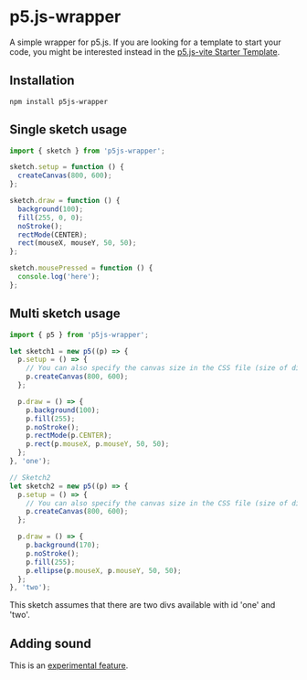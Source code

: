 # p5.js-wrapper

A simple wrapper for p5.js.
If you are looking for a template to start your code, you might be interested instead in the [p5.js-vite Starter Template](https://github.com/makinteract/p5js-vite).

## Installation

`npm install p5js-wrapper`

## Single sketch usage

```js
import { sketch } from 'p5js-wrapper';

sketch.setup = function () {
  createCanvas(800, 600);
};

sketch.draw = function () {
  background(100);
  fill(255, 0, 0);
  noStroke();
  rectMode(CENTER);
  rect(mouseX, mouseY, 50, 50);
};

sketch.mousePressed = function () {
  console.log('here');
};
```

## Multi sketch usage

```js
import { p5 } from 'p5js-wrapper';

let sketch1 = new p5((p) => {
  p.setup = () => {
    // You can also specify the canvas size in the CSS file (size of div #one)
    p.createCanvas(800, 600);
  };

  p.draw = () => {
    p.background(100);
    p.fill(255);
    p.noStroke();
    p.rectMode(p.CENTER);
    p.rect(p.mouseX, p.mouseY, 50, 50);
  };
}, 'one');

// Sketch2
let sketch2 = new p5((p) => {
  p.setup = () => {
    // You can also specify the canvas size in the CSS file (size of div #two)
    p.createCanvas(800, 600);
  };

  p.draw = () => {
    p.background(170);
    p.noStroke();
    p.fill(255);
    p.ellipse(p.mouseX, p.mouseY, 50, 50);
  };
}, 'two');
```

This sketch assumes that there are two divs available with id 'one' and 'two'.

## Adding sound

This is an [experimental feature](./README_SOUND.md).
